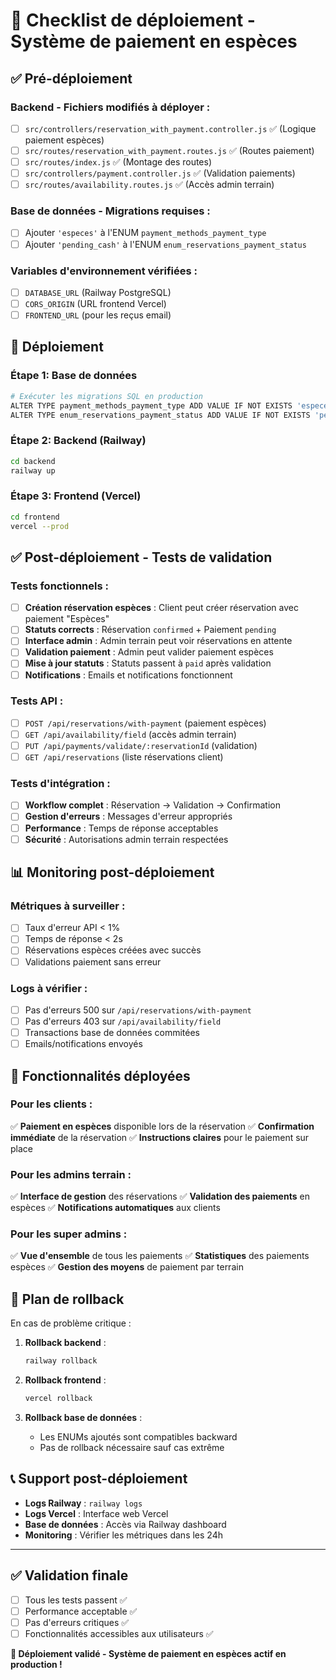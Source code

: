 # 🚀 Checklist de déploiement - Système de paiement en espèces

## ✅ **Pré-déploiement**

### **Backend - Fichiers modifiés à déployer :**
- [ ] `src/controllers/reservation_with_payment.controller.js` ✅ (Logique paiement espèces)
- [ ] `src/routes/reservation_with_payment.routes.js` ✅ (Routes paiement)
- [ ] `src/routes/index.js` ✅ (Montage des routes)
- [ ] `src/controllers/payment.controller.js` ✅ (Validation paiements)
- [ ] `src/routes/availability.routes.js` ✅ (Accès admin terrain)

### **Base de données - Migrations requises :**
- [ ] Ajouter `'especes'` à l'ENUM `payment_methods_payment_type`
- [ ] Ajouter `'pending_cash'` à l'ENUM `enum_reservations_payment_status`

### **Variables d'environnement vérifiées :**
- [ ] `DATABASE_URL` (Railway PostgreSQL)
- [ ] `CORS_ORIGIN` (URL frontend Vercel)
- [ ] `FRONTEND_URL` (pour les reçus email)

## 🚀 **Déploiement**

### **Étape 1: Base de données**
```bash
# Exécuter les migrations SQL en production
ALTER TYPE payment_methods_payment_type ADD VALUE IF NOT EXISTS 'especes';
ALTER TYPE enum_reservations_payment_status ADD VALUE IF NOT EXISTS 'pending_cash';
```

### **Étape 2: Backend (Railway)**
```bash
cd backend
railway up
```

### **Étape 3: Frontend (Vercel)**
```bash
cd frontend  
vercel --prod
```

## ✅ **Post-déploiement - Tests de validation**

### **Tests fonctionnels :**
- [ ] **Création réservation espèces** : Client peut créer réservation avec paiement "Espèces"
- [ ] **Statuts corrects** : Réservation `confirmed` + Paiement `pending`
- [ ] **Interface admin** : Admin terrain peut voir réservations en attente
- [ ] **Validation paiement** : Admin peut valider paiement espèces
- [ ] **Mise à jour statuts** : Statuts passent à `paid` après validation
- [ ] **Notifications** : Emails et notifications fonctionnent

### **Tests API :**
- [ ] `POST /api/reservations/with-payment` (paiement espèces)
- [ ] `GET /api/availability/field` (accès admin terrain)
- [ ] `PUT /api/payments/validate/:reservationId` (validation)
- [ ] `GET /api/reservations` (liste réservations client)

### **Tests d'intégration :**
- [ ] **Workflow complet** : Réservation → Validation → Confirmation
- [ ] **Gestion d'erreurs** : Messages d'erreur appropriés
- [ ] **Performance** : Temps de réponse acceptables
- [ ] **Sécurité** : Autorisations admin terrain respectées

## 📊 **Monitoring post-déploiement**

### **Métriques à surveiller :**
- [ ] Taux d'erreur API < 1%
- [ ] Temps de réponse < 2s
- [ ] Réservations espèces créées avec succès
- [ ] Validations paiement sans erreur

### **Logs à vérifier :**
- [ ] Pas d'erreurs 500 sur `/api/reservations/with-payment`
- [ ] Pas d'erreurs 403 sur `/api/availability/field`
- [ ] Transactions base de données commitées
- [ ] Emails/notifications envoyés

## 🎯 **Fonctionnalités déployées**

### **Pour les clients :**
✅ **Paiement en espèces** disponible lors de la réservation
✅ **Confirmation immédiate** de la réservation
✅ **Instructions claires** pour le paiement sur place

### **Pour les admins terrain :**
✅ **Interface de gestion** des réservations
✅ **Validation des paiements** en espèces
✅ **Notifications automatiques** aux clients

### **Pour les super admins :**
✅ **Vue d'ensemble** de tous les paiements
✅ **Statistiques** des paiements espèces
✅ **Gestion des moyens** de paiement par terrain

## 🚨 **Plan de rollback**

En cas de problème critique :

1. **Rollback backend** :
   ```bash
   railway rollback
   ```

2. **Rollback frontend** :
   ```bash
   vercel rollback
   ```

3. **Rollback base de données** :
   - Les ENUMs ajoutés sont compatibles backward
   - Pas de rollback nécessaire sauf cas extrême

## 📞 **Support post-déploiement**

- **Logs Railway** : `railway logs`
- **Logs Vercel** : Interface web Vercel
- **Base de données** : Accès via Railway dashboard
- **Monitoring** : Vérifier les métriques dans les 24h

---

## ✅ **Validation finale**

- [ ] Tous les tests passent ✅
- [ ] Performance acceptable ✅  
- [ ] Pas d'erreurs critiques ✅
- [ ] Fonctionnalités accessibles aux utilisateurs ✅

**🎉 Déploiement validé - Système de paiement en espèces actif en production !**

